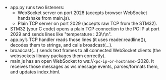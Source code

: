 
* app.py runs two listeners:
  * WebSocket server on port 2028 (accepts browser WebSocket handshake from main.js).
  * Plain TCP server on port 2029 (accepts raw TCP from the STM32).
* STM32 (your C code) opens a plain TCP connection to the PC IP at port 2029 and sends lines like "temperature : 23\r\n".
* app.py’s TCP handler reads those lines (it uses reader.readline()), decodes them to strings, and calls broadcast(...).
* broadcast(...) sends text frames to all connected WebSocket clients (the websockets library packages them correctly).
* main.js has an open WebSocket to ws://`<pc-ip-or-hostname>`:2028. It receives those messages as ws message events, parses/formats them, and updates index.html.
